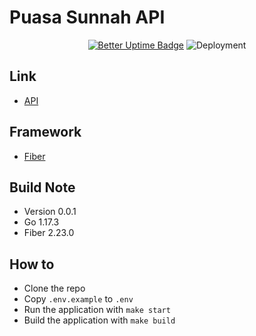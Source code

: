 # Puasa Sunnah API

<div align="center">

[![Better Uptime Badge](https://betteruptime.com/status-badges/v1/monitor/ds3l.svg)](https://betteruptime.com/?utm_source=status_badge)
![Deployment](https://img.shields.io/github/workflow/status/granitebps/puasa-sunnah-api/deployment/main)

</div>

## Link
- [API](https://api.puasa-sunnah.granitebps.com)

## Framework
- [Fiber](https://gofiber.io)

## Build Note
- Version 0.0.1
- Go 1.17.3
- Fiber 2.23.0

## How to
- Clone the repo
- Copy `.env.example` to `.env`
- Run the application with `make start`
- Build the application with `make build`